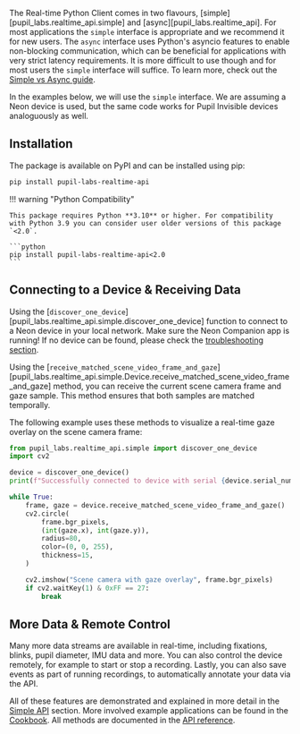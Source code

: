 The Real-time Python Client comes in two flavours, [simple][pupil_labs.realtime_api.simple] and [async][pupil_labs.realtime_api]. For most applications the `simple` interface is appropriate and we recommend it for new users. The `async` interface uses Python's asyncio features to enable non-blocking communication, which can be beneficial for applications with very strict latency requirements. It is more difficult to use though and for most users the `simple` interface will suffice. To learn more, check out the [Simple vs Async guide](./guides/simple-vs-async-api.md).

In the examples below, we will use the `simple` interface. We are assuming a Neon device is used, but the same code works for Pupil Invisible devices analoguously as well.

## Installation

The package is available on PyPI and can be installed using pip:

```sh
pip install pupil-labs-realtime-api
```

!!! warning "Python Compatibility"

    This package requires Python **3.10** or higher. For compatibility with Python 3.9 you can consider user older versions of this package `<2.0`.

    ```python
    pip install pupil-labs-realtime-api<2.0
    ```

## Connecting to a Device & Receiving Data

Using the [`discover_one_device`][pupil_labs.realtime_api.simple.discover_one_device] function to connect to a Neon device in your local network. Make sure the Neon Companion app is running! If no device can be found, please check the [troubleshooting section](./troubleshooting.md).

Using the [`receive_matched_scene_video_frame_and_gaze`][pupil_labs.realtime_api.simple.Device.receive_matched_scene_video_frame_and_gaze] method, you can receive the current scene camera frame and gaze sample. This method ensures that both samples are matched temporally.

The following example uses these methods to visualize a real-time gaze overlay on the scene camera frame:

```py
from pupil_labs.realtime_api.simple import discover_one_device
import cv2

device = discover_one_device()
print(f"Successfully connected to device with serial {device.serial_number_glasses}")

while True:
    frame, gaze = device.receive_matched_scene_video_frame_and_gaze()
    cv2.circle(
        frame.bgr_pixels,
        (int(gaze.x), int(gaze.y)),
        radius=80,
        color=(0, 0, 255),
        thickness=15,
    )

    cv2.imshow("Scene camera with gaze overlay", frame.bgr_pixels)
    if cv2.waitKey(1) & 0xFF == 27:
        break
```

## More Data & Remote Control

Many more data streams are available in real-time, including fixations, blinks, pupil diameter, IMU data and more. You can also control the device remotely, for example to start or stop a recording. Lastly, you can also save events as part of running recordings, to automatically annotate your data via the API.

All of these features are demonstrated and explained in more detail in the [Simple API]() section. More involved example applications can be found in the [Cookbook](./cookbook). All methods are documented in the [API reference](./methods/index.md).
